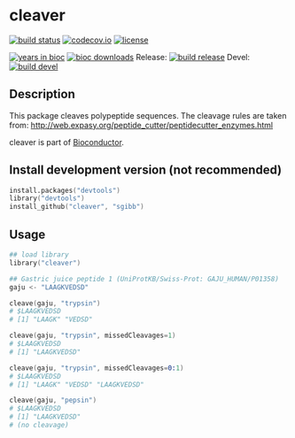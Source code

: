 # cleaver
[![build status](https://travis-ci.org/sgibb/cleaver.svg?branch=master)](https://travis-ci.org/sgibb/cleaver?branch=master)
[![codecov.io](https://img.shields.io/codecov/c/github/sgibb/cleaver.svg?branch=master)](https://codecov.io/github/sgibb/cleaver/?branch=master)
[![license](http://img.shields.io/badge/license-GPL%20%28%3E=%203%29-brightgreen.svg?style=flat)](http://www.gnu.org/licenses/gpl-3.0.html)

[![years in bioc](http://bioconductor.org/shields/years-in-bioc/cleaver.svg)](http://bioconductor.org/packages/release/bioc/html/cleaver.html)
[![bioc downloads](http://bioconductor.org/shields/downloads/cleaver.svg)](http://bioconductor.org/packages/stats/bioc/cleaver.html)
Release: [![build release](http://bioconductor.org/shields/build/release/bioc/cleaver.svg)](http://bioconductor.org/checkResults/release/bioc-LATEST/cleaver/)
Devel: [![build devel](http://bioconductor.org/shields/build/devel/bioc/cleaver.svg)](http://bioconductor.org/checkResults/devel/bioc-LATEST/cleaver/)

## Description

This package cleaves polypeptide sequences. The
cleavage rules are taken from:
http://web.expasy.org/peptide_cutter/peptidecutter_enzymes.html

cleaver is part of [Bioconductor](http://bioconductor.org/packages/release/bioc/html/cleaver.html).

## Install development version (not recommended)

```s
install.packages("devtools")
library("devtools")
install_github("cleaver", "sgibb")
```

## Usage

```s
## load library
library("cleaver")

## Gastric juice peptide 1 (UniProtKB/Swiss-Prot: GAJU_HUMAN/P01358)
gaju <- "LAAGKVEDSD"

cleave(gaju, "trypsin")
# $LAAGKVEDSD
# [1] "LAAGK" "VEDSD"

cleave(gaju, "trypsin", missedCleavages=1)
# $LAAGKVEDSD
# [1] "LAAGKVEDSD"

cleave(gaju, "trypsin", missedCleavages=0:1)
# $LAAGKVEDSD
# [1] "LAAGK" "VEDSD" "LAAGKVEDSD"

cleave(gaju, "pepsin")
# $LAAGKVEDSD
# [1] "LAAGKVEDSD"
# (no cleavage)
```

